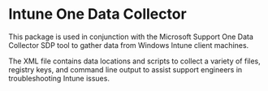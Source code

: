 ﻿# Intune One Data Collector

 This package is used in conjunction with the Microsoft Support One Data Collector SDP tool to gather data from Windows Intune client machines.

The XML file contains data locations and scripts to collect a variety of files, registry keys, and command line output to assist support engineers in troubleshooting Intune issues.
